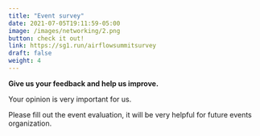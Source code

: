 ```yaml
---
title: "Event survey"
date: 2021-07-05T19:11:59-05:00
image: /images/networking/2.png
button: check it out!
link: https://sg1.run/airflowsummitsurvey
draft: false
weight: 4
---
```


**Give us your feedback and help us improve.**

Your opinion is very important for us. 

Please fill out the event evaluation, it will be very helpful for future events organization.

